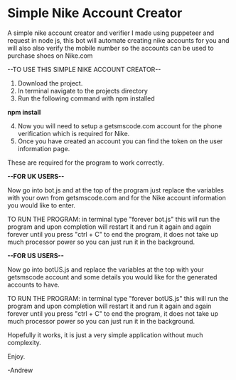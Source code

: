# Simple Nike Account Creator
A simple nike account creator and verifier I made using puppeteer and request in node js,
this bot will automate creating nike accounts for you and will also also verify the mobile number so the accounts can be used to purchase shoes on Nike.com



--TO USE THIS SIMPLE NIKE ACCOUNT CREATOR--
1. Download the project.
2. In terminal navigate to the projects directory
3. Run the following command with npm installed

<b>npm install</b>

4. Now you will need to setup a getsmscode.com account for the phone verification which is required for Nike.
5. Once you have created an account you can find the token on the user information page.


These are required for the program to work correctly.


<b>--FOR UK USERS--</b>

Now go into bot.js and at the top of the program just replace the variables with your own from getsmscode.com and for the Nike account information you would like to enter.

TO RUN THE PROGRAM: in terminal type "forever bot.js" this will run the program and upon completion will restart it and run it again and again forever until you press "ctrl + C" to end the program, it does not take up much processor power so you can just run it in the background.

<b>--FOR US USERS--</b>

Now go into botUS.js and replace the variables at the top with your getsmscode account and some details you would like for the generated accounts to have.

TO RUN THE PROGRAM: in terminal type "forever botUS.js" this will run the program and upon completion will restart it and run it again and again forever until you press "ctrl + C" to end the program, it does not take up much processor power so you can just run it in the background.
 

Hopefully it works, it is just a very simple application without much complexity.

Enjoy.

-Andrew
